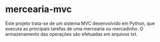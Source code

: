 # mercearia-mvc
Este projeto trata-se de um sistema MVC desenvolvido em Python, que executa as principais tarefas de uma mercearia ou mercadinho. O armazenamento das operações são efetuadas em arquivos txt.
